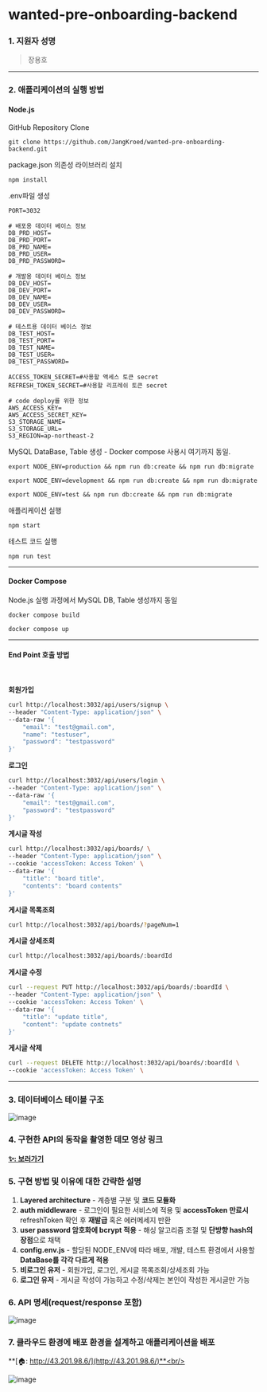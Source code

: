 # wanted-pre-onboarding-backend

### 1. 지원자 성명

> 장용호

<hr/>

### 2. 애플리케이션의 실행 방법

#### Node.js

GitHub Repository Clone

```
git clone https://github.com/JangKroed/wanted-pre-onboarding-backend.git
```

package.json 의존성 라이브러리 설치

```
npm install
```

.env파일 생성

```
PORT=3032

# 배포용 데이터 베이스 정보
DB_PRD_HOST=
DB_PRD_PORT=
DB_PRD_NAME=
DB_PRD_USER=
DB_PRD_PASSWORD=

# 개발용 데이터 베이스 정보
DB_DEV_HOST=
DB_DEV_PORT=
DB_DEV_NAME=
DB_DEV_USER=
DB_DEV_PASSWORD=

# 테스트용 데이터 베이스 정보
DB_TEST_HOST=
DB_TEST_PORT=
DB_TEST_NAME=
DB_TEST_USER=
DB_TEST_PASSWORD=

ACCESS_TOKEN_SECRET=#사용할 액세스 토큰 secret
REFRESH_TOKEN_SECRET=#사용할 리프레쉬 토큰 secret

# code deploy를 위한 정보
AWS_ACCESS_KEY=
AWS_ACCESS_SECRET_KEY=
S3_STORAGE_NAME=
S3_STORAGE_URL=
S3_REGION=ap-northeast-2
```

MySQL DataBase, Table 생성 - Docker compose 사용시 여기까지 동일.

```
export NODE_ENV=production && npm run db:create && npm run db:migrate
```

```
export NODE_ENV=development && npm run db:create && npm run db:migrate
```

```
export NODE_ENV=test && npm run db:create && npm run db:migrate
```

애플리케이션 실행

```
npm start
```

테스트 코드 실행

```
npm run test
```

<hr/>

#### Docker Compose

Node.js 실행 과정에서 MySQL DB, Table 생성까지 동일

```
docker compose build
```

```
docker compose up
```

<hr/>

#### End Point 호출 방법

<br>

**회원가입**

```bash
curl http://localhost:3032/api/users/signup \
--header "Content-Type: application/json" \
--data-raw '{
    "email": "test@gmail.com",
    "name": "testuser",
    "password": "testpassword"
}'
```

**로그인**

```bash
curl http://localhost:3032/api/users/login \
--header "Content-Type: application/json" \
--data-raw '{
    "email": "test@gmail.com",
    "password": "testpassword"
}'
```

**게시글 작성**

```bash
curl http://localhost:3032/api/boards/ \
--header "Content-Type: application/json" \
--cookie 'accessToken: Access Token' \
--data-raw '{
    "title": "board title",
    "contents": "board contents"
}'
```

**게시글 목록조회**

```bash
curl http://localhost:3032/api/boards/?pageNum=1
```

**게시글 상세조회**

```bash
curl http://localhost:3032/api/boards/:boardId
```

**게시글 수정**

```bash
curl --request PUT http://localhost:3032/api/boards/:boardId \
--header "Content-Type: application/json" \
--cookie 'accessToken: Access Token' \
--data-raw '{
    "title": "update title",
    "content": "update contnets"
}'
```

**게시글 삭제**

```bash
curl --request DELETE http://localhost:3032/api/boards/:boardId \
--cookie 'accessToken: Access Token' \
```

<hr/>

### 3. 데이터베이스 테이블 구조

![image](https://blog.kakaocdn.net/dn/bU7fla/btsp3mLDjTs/030b8bM8O4FtY7M89QkzhK/img.png)

### 4. 구현한 API의 동작을 촬영한 데모 영상 링크

**[✨: 보러가기](https://)**<br/>

### 5. 구현 방법 및 이유에 대한 간략한 설명

1. **Layered architecture** - 계층별 구분 및 **코드 모듈화**
2. **auth middleware** - 로그인이 필요한 서비스에 적용 및 **accessToken 만료시** refreshToken 확인 후 **재발급** 혹은 에러메세지 반환
3. **user password 암호화에 bcrypt 적용** - 해싱 알고리즘 조절 및 **단방향 hash의 장점**으로 채택
4. **config.env.js** - 할당된 NODE_ENV에 따라 배포, 개발, 테스트 환경에서 사용할 **DataBase를 각각 다르게 적용**
5. **비로그인 유저** - 회원가입, 로그인, 게시글 목록조회/상세조회 가능
6. **로그인 유저** - 게시글 작성이 가능하고 수정/삭제는 본인이 작성한 게시글만 가능

### 6. API 명세(request/response 포함)

![image](https://blog.kakaocdn.net/dn/OGCMx/btsp6qNNb6l/nXRrg5lzFQeq44JAS0fQJk/img.png)

### 7. 클라우드 환경에 배포 환경을 설계하고 애플리케이션을 배포

**[🏠: http://43.201.98.6/](http://43.201.98.6/)**<br/>

![image](https://blog.kakaocdn.net/dn/bEbmai/btsp64w2eMq/izwvSaxY1ak66aVgIAKgQ1/img.png)
